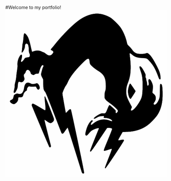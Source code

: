 #Welcome to my portfolio!
![alt text](https://github.com/Jonasand96/portfolio/blob/master/images/FOX.png?raw=true)

